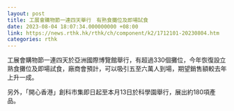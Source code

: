 ```yaml
---
layout: post
title: 工展會購物節一連四天舉行　有熟食攤位及即場試食
date: 2023-08-04 18:07:34.000000000 +08:00
link: https://news.rthk.hk/rthk/ch/component/k2/1712101-20230804.htm
categories: rthk
---
```


工展會購物節一連四天於亞洲國際博覽館舉行，有超過330個攤位，今年恢復設立熟食攤位及即場試食，廠商會預計，可以吸引五至六萬人到場，期望銷售額較去年上升一成。

另外，「開心香港」創科市集即日起至本月13日於科學園舉行，展出約180項產品。
